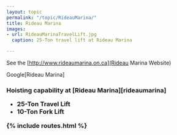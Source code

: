 ```yaml
---
layout: topic
permalink: "/topic/RideauMarina/"
title: Rideau Marina
images:
- url: RideauMarinaTravelLift.jpg
  caption: 25-Ton travel lift at Rideau Marina

---
```


See the [http://www.rideaumarina.on.ca](Rideau Marina Website)

Google[Rideau Marina]

<a name="hoist">
<h3>Hoisting capability at [Rideau Marina][rideaumarina]

* 25-Ton Travel Lift
* 10-Ton Fork Lift


<a name="other">

{% include routes.html %}
